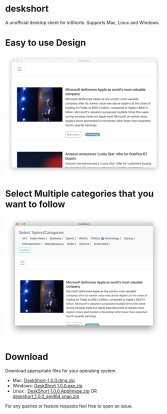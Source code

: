 # deskshort
A unofficial desktop client for inShorts. Supports Mac, Linux and Windows.


# Easy to use Design
![Front page](img/desk-short-inshorts-front-page.png?raw=true "Simplistic Design")


# Select Multiple categories that you want to follow
![Category Selection](img/desk-short-inshorts-select-categories.png?raw=true "Multi Category Selection")

# Download
Download appropriate files for your operating system.
- Mac: [DeskShort-1.0.0.dmg.zip](https://github.com/deskshort/deskshort/releases/download/v0.1/DeskShort-1.0.0.dmg.zip)
- Windows: [DeskShort 1.0.0.exe.zip](https://github.com/deskshort/deskshort/releases/download/v0.1/DeskShort.1.0.0.exe.zip)
- Linux : [DeskShort 1.0.0.AppImage.zip](https://github.com/deskshort/deskshort/releases/download/v0.1/DeskShort.1.0.0.AppImage.zip) OR [deskshort_1.0.0_amd64.snap.zip](https://github.com/deskshort/deskshort/releases/download/v0.1/deskshort_1.0.0_amd64.snap.zip)

For any queries or feature requests feel free to open an issue.
